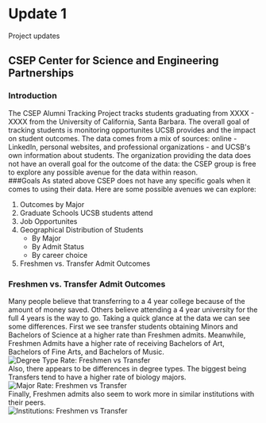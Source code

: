 # Update 1
Project updates
## CSEP Center for Science and Engineering Partnerships  
### Introduction  
The CSEP Alumni Tracking Project tracks students graduating from  XXXX - XXXX from the University of California, Santa Barbara. The overall goal of tracking students is monitoring opportunites UCSB provides and the impact on student outcomes. The data comes from a mix of sources: online - LinkedIn, personal websites, and professional organizations - and UCSB's own information about students. The organization providing the data does not have an overall goal for the outcome of the data: the CSEP group is free to explore any possible avenue for the data within reason.  
###Goals
As stated above CSEP does not have any specific goals when it comes to using their data. Here are some possible avenues we can explore:  
1. Outcomes by Major  
2. Graduate Schools UCSB students attend
3. Job Opportunites
4. Geographical Distribution of Students
    * By Major
    * By Admit Status
    * By career choice
5. Freshmen vs. Transfer Admit Outcomes  
### Freshmen vs. Transfer Admit Outcomes  
Many people believe that transferring to a 4 year college because of the amount of money saved. Others believe attending a 4 year university for the full 4 years is the way to go. Taking a quick glance at the data we can see some differences. First we see transfer students obtaining Minors and Bachelors of Science at a higher rate than Freshmen admits. Meanwhile, Freshmen Admits have a higher rate of receiving Bachelors of Art, Bachelors of Fine Arts, and Bachelors of Music.  
![Degree Type Rate: Freshmen vs Transfer](https://github.com/ohmannyy/ucsb-ds-capstone-2021.github.io/blob/main/ucsb_ds_capstone_projects_2021/projects/csep/transfer_v_freshman_degree_type.png)  
Also, there appears to be differences in degree types. The biggest being Transfers tend to have a higher rate of biology majors.  
![Major  Rate: Freshmen vs Transfer](https://github.com/ohmannyy/ucsb-ds-capstone-2021.github.io/blob/main/ucsb_ds_capstone_projects_2021/projects/csep/trasnfer_v_freshman_field.png)  
Finally, Freshmen admits also seem to work more in similar institutions with their peers.  
![Institutions: Freshmen vs Transfer](https://github.com/ohmannyy/ucsb-ds-capstone-2021.github.io/blob/main/ucsb_ds_capstone_projects_2021/projects/csep/transfer_v_freshman_institutions.png)  
